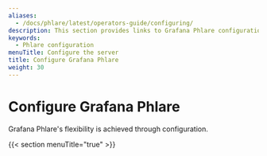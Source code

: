 ```yaml
---
aliases:
  - /docs/phlare/latest/operators-guide/configuring/
description: This section provides links to Grafana Phlare configuration topics.
keywords:
  - Phlare configuration
menuTitle: Configure the server
title: Configure Grafana Phlare
weight: 30
---
```


# Configure Grafana Phlare

Grafana Phlare's flexibility is achieved through configuration.

{{< section menuTitle="true" >}}
